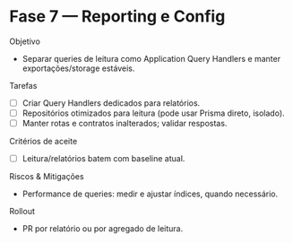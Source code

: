 # Fase 7 — Reporting e Config

Objetivo
- Separar queries de leitura como Application Query Handlers e manter exportações/storage estáveis.

Tarefas
- [ ] Criar Query Handlers dedicados para relatórios.
- [ ] Repositórios otimizados para leitura (pode usar Prisma direto, isolado).
- [ ] Manter rotas e contratos inalterados; validar respostas.

Critérios de aceite
- [ ] Leitura/relatórios batem com baseline atual.

Riscos & Mitigações
- Performance de queries: medir e ajustar índices, quando necessário.

Rollout
- PR por relatório ou por agregado de leitura.

